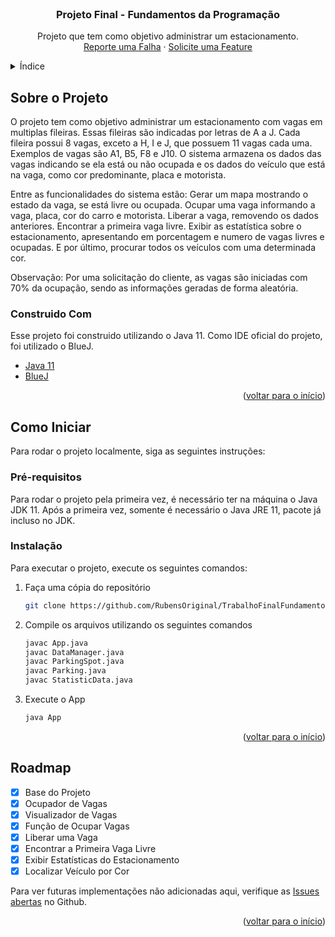 <div id="top"></div>

<!-- PROJECT LOGO -->
<br />
<div align="center">

  <h3 align="center">Projeto Final - Fundamentos da Programação</h3>

  <p align="center">
    Projeto que tem como objetivo administrar um estacionamento.
    <br />
    <a href="https://github.com/RubensOriginal/TrabalhoFinalFundamentos/issues">Reporte uma Falha</a>
    ·
    <a href="https://github.com/RubensOriginal/TrabalhoFinalFundamentos/issues">Solicite uma Feature</a>
  </p>
</div>



<!-- TABLE OF CONTENTS -->
<details>
  <summary>Índice</summary>
  <ol>
    <li>
      <a href="#sobre-o-projeto">Sobre o Projeto</a>
      <ul>
        <li><a href="#construido-com">Construido Com</a></li>
      </ul>
    </li>
    <li>
      <a href="#como-iniciar">Como Iniciar</a>
      <ul>
        <li><a href="#pré-requisitos">Pré-requisitos</a></li>
        <li><a href="#instalação">Installation</a></li>
      </ul>
    </li>
    <li><a href="#roadmap">Roadmap</a></li>
  </ol>
</details>



<!-- ABOUT THE PROJECT -->
## Sobre o Projeto

O projeto tem como objetivo administrar um estacionamento com vagas em multiplas fileiras. Essas fileiras são indicadas por letras de A a J. Cada fileira possui 8 vagas, exceto a H, I e J, que possuem 11 vagas cada uma. Exemplos de vagas são A1, B5, F8 e J10. O sistema armazena os dados das vagas indicando se ela está ou não ocupada e os dados do veículo que está na vaga, como cor predominante, placa e motorista.

Entre as funcionalidades do sistema estão: Gerar um mapa mostrando o estado da vaga, se está livre ou ocupada. Ocupar uma vaga informando a vaga, placa, cor do carro e motorista. Liberar a vaga, removendo os dados anteriores. Encontrar a primeira vaga livre. Exibir as estatística sobre o estacionamento, apresentando em porcentagem e numero de vagas livres e ocupadas. E por último, procurar todos os veículos com uma determinada cor.

Observação: Por uma solicitação do cliente, as vagas são iniciadas com 70% da ocupação, sendo as informações geradas de forma aleatória.

### Construido Com

Esse projeto foi construido utilizando o Java 11. 
Como IDE oficial do projeto, foi utilizado o BlueJ.

* [Java 11](https://www.java.com/en/)
* [BlueJ](https://www.bluej.org/)

<p align="right">(<a href="#top">voltar para o início</a>)</p>



<!-- GETTING STARTED -->
## Como Iniciar

Para rodar o projeto localmente, siga as seguintes instruções:

### Pré-requisitos

Para rodar o projeto pela primeira vez, é necessário ter na máquina o Java JDK 11.
Após a primeira vez, somente é necessário o Java JRE 11, pacote já incluso no JDK.

### Instalação

Para executar o projeto, execute os seguintes comandos:

1. Faça uma cópia do repositório
   ```sh
   git clone https://github.com/RubensOriginal/TrabalhoFinalFundamentos
   ```
3. Compile os arquivos utilizando os seguintes comandos
   ```sh
   javac App.java
   javac DataManager.java
   javac ParkingSpot.java
   javac Parking.java
   javac StatisticData.java
   ```
4. Execute o App
   ```sh
   java App
   ```

<p align="right">(<a href="#top">voltar para o início</a>)</p>


<!-- ROADMAP -->
## Roadmap

- [x] Base do Projeto
- [x] Ocupador de Vagas
- [x] Visualizador de Vagas
- [x] Função de Ocupar Vagas
- [x] Liberar uma Vaga
- [x] Encontrar a Primeira Vaga Livre
- [x] Exibir Estatísticas do Estacionamento
- [x] Localizar Veículo por Cor

Para ver futuras implementações não adicionadas aqui, verifique as [Issues abertas](https://github.com/RubensOriginal/TrabalhoFinalFundamentos/issues) no Github.

<p align="right">(<a href="#top">voltar para o início</a>)</p>
